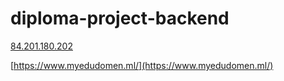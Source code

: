 # diploma-project-backend

[84.201.180.202](http://84.201.180.202/)

[https://www.myedudomen.ml/](https://www.myedudomen.ml/)
